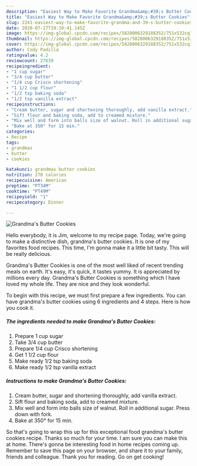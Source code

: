 ```yaml
---
description: "Easiest Way to Make Favorite Grandma&amp;#39;s Butter Cookies"
title: "Easiest Way to Make Favorite Grandma&amp;#39;s Butter Cookies"
slug: 2241-easiest-way-to-make-favorite-grandma-and-39-s-butter-cookies
date: 2020-07-27T19:10:41.145Z
image: https://img-global.cpcdn.com/recipes/5828006329188352/751x532cq70/grandmas-butter-cookies-recipe-main-photo.jpg
thumbnail: https://img-global.cpcdn.com/recipes/5828006329188352/751x532cq70/grandmas-butter-cookies-recipe-main-photo.jpg
cover: https://img-global.cpcdn.com/recipes/5828006329188352/751x532cq70/grandmas-butter-cookies-recipe-main-photo.jpg
author: Cody Padilla
ratingvalue: 4.2
reviewcount: 27639
recipeingredient:
- "1 cup sugar"
- "3/4 cup butter"
- "1/4 cup Crisco shortening"
- "1 1/2 cup flour"
- "1/2 tsp baking soda"
- "1/2 tsp vanilla extract"
recipeinstructions:
- "Cream butter, sugar and shortening thoroughly, add vanilla extract."
- "Sift flour and baking soda, add to creamed mixture."
- "Mix well and form into balls size of walnut. Roll in additional sugar. Press down with fork."
- "Bake at 350° for 15 min."
categories:
- Recipe
tags:
- grandmas
- butter
- cookies

katakunci: grandmas butter cookies 
nutrition: 278 calories
recipecuisine: American
preptime: "PT34M"
cooktime: "PT49M"
recipeyield: "1"
recipecategory: Dinner

---
```



![Grandma&#39;s Butter Cookies](https://img-global.cpcdn.com/recipes/5828006329188352/751x532cq70/grandmas-butter-cookies-recipe-main-photo.jpg)

Hello everybody, it is Jim, welcome to my recipe page. Today, we're going to make a distinctive dish, grandma&#39;s butter cookies. It is one of my favorites food recipes. This time, I'm gonna make it a little bit tasty. This will be really delicious.

Grandma&#39;s Butter Cookies is one of the most well liked of recent trending meals on earth. It's easy, it's quick, it tastes yummy. It is appreciated by millions every day. Grandma&#39;s Butter Cookies is something which I have loved my whole life. They are nice and they look wonderful.




To begin with this recipe, we must first prepare a few ingredients. You can have grandma&#39;s butter cookies using 6 ingredients and 4 steps. Here is how you cook it.

<!--inarticleads1-->

##### The ingredients needed to make Grandma&#39;s Butter Cookies:

1. Prepare 1 cup sugar
1. Take 3/4 cup butter
1. Prepare 1/4 cup Crisco shortening
1. Get 1 1/2 cup flour
1. Make ready 1/2 tsp baking soda
1. Make ready 1/2 tsp vanilla extract




<!--inarticleads2-->

##### Instructions to make Grandma&#39;s Butter Cookies:

1. Cream butter, sugar and shortening thoroughly, add vanilla extract.
1. Sift flour and baking soda, add to creamed mixture.
1. Mix well and form into balls size of walnut. Roll in additional sugar. Press down with fork.
1. Bake at 350° for 15 min.




So that's going to wrap this up for this exceptional food grandma&#39;s butter cookies recipe. Thanks so much for your time. I am sure you can make this at home. There's gonna be interesting food in home recipes coming up. Remember to save this page on your browser, and share it to your family, friends and colleague. Thank you for reading. Go on get cooking!
